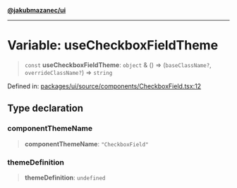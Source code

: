 [**@jakubmazanec/ui**](../README.md)

---

# Variable: useCheckboxFieldTheme

> `const` **useCheckboxFieldTheme**: `object` & () => (`baseClassName?`, `overrideClassName?`) =>
> `string`

Defined in:
[packages/ui/source/components/CheckboxField.tsx:12](https://github.com/jakubmazanec/tools/blob/d956cf350ae3e6bad1df754a19dfbabb088c1451/packages/ui/source/components/CheckboxField.tsx#L12)

## Type declaration

### componentThemeName

> **componentThemeName**: `"CheckboxField"`

### themeDefinition

> **themeDefinition**: `undefined`
